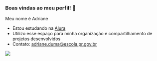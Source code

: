 ### Boas vindas ao meu perfil! 🖤
Meu nome é Adriane
- Estou estudando na [Alura](https://www.alura.com.br)
- Utilizo esse espaço para minha organização e compartilhamento de projetos desenvolvidos
- Contato: adriane.duma@escola.pr.gov.br

  
![](https://media.tenor.com/A0yCLZcqaGEAAAAM/cap-tornado.gif)

